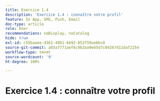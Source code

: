 ```yaml
---
title: Exercice 1.4
description: 'Exercice 1.4 : connaître votre profil'
feature: In App, SMS, Push, Email
doc-type: article
role: User
recommendations: noDisplay, noCatalog
hide: true
exl-id: c55baaee-d361-49b1-bb92-852f59ae6bc0
source-git-commit: a03a7771aef6c9b3aa9e65d7c04267d11daf2254
workflow-type: tm+mt
source-wordcount: '9'
ht-degree: 100%

---
```


# Exercice 1.4 : connaître votre profil
